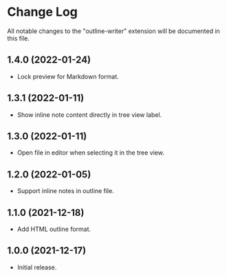 # Change Log

All notable changes to the "outline-writer" extension will be documented in this file.

## 1.4.0 (2022-01-24)
- Lock preview for Markdown format.

## 1.3.1 (2022-01-11)
- Show inline note content directly in tree view label.

## 1.3.0 (2022-01-11)
- Open file in editor when selecting it in the tree view.

## 1.2.0 (2022-01-05)
- Support inline notes in outline file.

## 1.1.0 (2021-12-18)
- Add HTML outline format.

## 1.0.0 (2021-12-17)
- Initial release.
